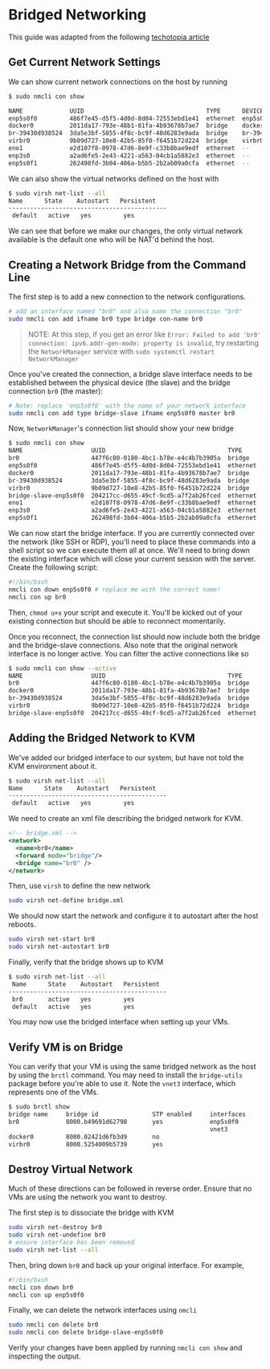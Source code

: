 # Bridged Networking

This guide was adapted from the following [techotopia article](https://www.techotopia.com/index.php/Creating_a_RHEL_KVM_Networked_Bridge_Interface)

## Get Current Network Settings

We can show current network connections on the host by running 

```bash
$ sudo nmcli con show

NAME             UUID                                  TYPE      DEVICE
enp5s0f0         486f7e45-d5f5-4d0d-8d04-72553ebd1e41  ethernet  enp5s0f0
docker0          2011da17-793e-48b1-81fa-4b93678b7ae7  bridge    docker0
br-39430d938524  3da5e3bf-5855-4f8c-bc9f-48d6283e9ada  bridge    br-39430d938524
virbr0           9b09d727-10e8-42b5-85f0-f6451b72d224  bridge    virbr0
eno1             e2d107f8-0978-47d6-8e9f-c33b8bae9edf  ethernet  --
enp3s0           a2ad6fe5-2e43-4221-a563-04cb1a5882e3  ethernet  --
enp5s0f1         262498fd-3b04-406a-b5b5-2b2ab09a0cfa  ethernet  --
```

We can also show the virtual networks defined on the host with

```bash
$ sudo virsh net-list --all
Name      State    Autostart   Persistent
--------------------------------------------
 default   active   yes         yes
```

We can see that before we make our changes, the only virtual network available is the default one who will be NAT'd behind the host.

## Creating a Network Bridge from the Command Line

The first step is to add a new connection to the network configurations.

```bash
# add an interface named "br0" and also name the connection "br0"
sudo nmcli con add ifname br0 type bridge con-name br0
```

> NOTE: At this step, if you get an error like `Error: Failed to add 'br0' connection: ipv6.addr-gen-mode: property is invalid`, try restarting the `NetworkManager` service with `sudo systemctl restart NetworkManager`

Once you've created the connection, a bridge slave interface needs to be established between the physical device (the slave) and the bridge connection `br0` (the master):

```bash
# Note: replace 'enp5s0f0' with the name of your network interface
sudo nmcli con add type bridge-slave ifname enp5s0f0 master br0
```

Now, `NetworkManager`'s connection list should show your new bridge

```bash
$ sudo nmcli con show
NAME                   UUID                                  TYPE      DEVICE
br0                    447f6c80-0180-4bc1-b78e-e4c4b7b3905a  bridge    br0
enp5s0f0               486f7e45-d5f5-4d0d-8d04-72553ebd1e41  ethernet  enp5s0f0
docker0                2011da17-793e-48b1-81fa-4b93678b7ae7  bridge    docker0
br-39430d938524        3da5e3bf-5855-4f8c-bc9f-48d6283e9ada  bridge    br-39430d938524
virbr0                 9b09d727-10e8-42b5-85f0-f6451b72d224  bridge    virbr0
bridge-slave-enp5s0f0  204217cc-d655-49cf-9cd5-a7f2ab26fced  ethernet  --
eno1                   e2d107f8-0978-47d6-8e9f-c33b8bae9edf  ethernet  --
enp3s0                 a2ad6fe5-2e43-4221-a563-04cb1a5882e3  ethernet  --
enp5s0f1               262498fd-3b04-406a-b5b5-2b2ab09a0cfa  ethernet  --
```

We can now start the bridge interface. If you are currently connected over the network (like SSH or RDP), you'll need to place these commands into a shell script so we can execute them all at once. We'll need to bring down the existing interface which will close your current session with the server. Create the following script:

```bash
#!/bin/bash
nmcli con down enp5s0f0 # replace me with the correct name!
nmcli con up br0
```

Then, `chmod u+x` your script and execute it. You'll be kicked out of your existing connection but should be able to reconnect momentarily.

Once you reconnect, the connection list should now include both the bridge and the bridge-slave connections. Also note that the original network interface is no longer active. You can filter the active connections like so 

```bash
$ sudo nmcli con show --active
NAME                   UUID                                  TYPE      DEVICE
br0                    447f6c80-0180-4bc1-b78e-e4c4b7b3905a  bridge    br0
docker0                2011da17-793e-48b1-81fa-4b93678b7ae7  bridge    docker0
br-39430d938524        3da5e3bf-5855-4f8c-bc9f-48d6283e9ada  bridge    br-39430d938524
virbr0                 9b09d727-10e8-42b5-85f0-f6451b72d224  bridge    virbr0
bridge-slave-enp5s0f0  204217cc-d655-49cf-9cd5-a7f2ab26fced  ethernet  enp5s0f0
```

## Adding the Bridged Network to KVM

We've added our bridged interface to our system, but have not told the KVM environment about it.

```bash
$ sudo virsh net-list --all
Name      State    Autostart   Persistent
--------------------------------------------
 default   active   yes         yes
```

We need to create an xml file describing the bridged network for KVM.

```xml
<!-- bridge.xml -->
<network>
  <name>br0</name>
  <forward mode="bridge"/>
  <bridge name="br0" />
</network>
```

Then, use `virsh` to define the new network

```bash
sudo virsh net-define bridge.xml
```

We should now start the network and configure it to autostart after the host reboots.

```bash
sudo virsh net-start br0
sudo virsh net-autostart br0
```

Finally, verify that the bridge shows up to KVM

```bash
$ sudo virsh net-list --all
 Name      State    Autostart   Persistent
--------------------------------------------
 br0       active   yes         yes
 default   active   yes         yes
```

You may now use the bridged interface when setting up your VMs.

## Verify VM is on Bridge

You can verify that your VM is using the same bridged network as the host by using the `brctl` command. You may need to install the `bridge-utils` package before you're able to use it. Note the `vnet3` interface, which represents one of the VMs.

```bash
$ sudo brctl show
bridge name     bridge id               STP enabled     interfaces
br0             8000.b49691d62798       yes             enp5s0f0
                                                        vnet3
docker0         8000.02421d6fb3d9       no
virbr0          8000.5254009b5739       yes
```

## Destroy Virtual Network

Much of these directions can be followed in reverse order. Ensure that no VMs are using the network you want to destroy.

The first step is to dissociate the bridge with KVM

```bash
sudo virsh net-destroy br0
sudo virsh net-undefine br0
# ensure interface has been removed 
sudo virsh net-list --all
```

Then, bring down `br0` and back up your original interface. For example,

```bash
#!/bin/bash
nmcli con down br0
nmcli con up enp5s0f0
```

Finally, we can delete the network interfaces using `nmcli`

```bash
sudo nmcli con delete br0
sudo nmcli con delete bridge-slave-enp5s0f0
```

Verify your changes have been applied by running `nmcli con show` and inspecting the output.
